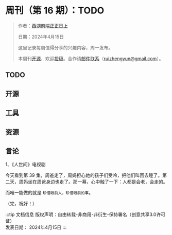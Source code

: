 # 周刊（第 16 期）：TODO

> 作者：[西湖前端正正日上](../about.md)
>
> 日期：2024年4月15日
>
> 这里记录每周值得分享的兴趣内容，周一发布。
>
> 本周刊[开源](https://github.com/fullstackren/fullstackren.github.io/tree/main/weekly)，欢迎[投稿](https://github.com/fullstackren/fullstackren.github.io/issues)。合作请<a href="mailto:ruizhengyun@gmail.com" target="_blank">邮件联系</a>（ruizhengyun@gmail.com）。

## TODO

<!-- <img src="./weekly-0025/" class="article-image" width="70%" /> -->

## 开源

## 工具

## 资源

## 言论

1、《人世间》电视剧

今天看到第 39 集，周爸走了，周妈担心她的孩子们受冷，把他们叫回去睡了。第二天，周妈坐在周爸身边也走了。那一幕，心中触了一下：人都是会老，会走的。

而唯一能做的就是 `珍惜眼前人，珍惜眼前的事`。

（完，祝好！）

:::tip 文档信息
版权声明：自由转载-非商用-非衍生-保持署名（创意共享3.0许可证）</br>
发表日期： 2024年4月15日
:::
